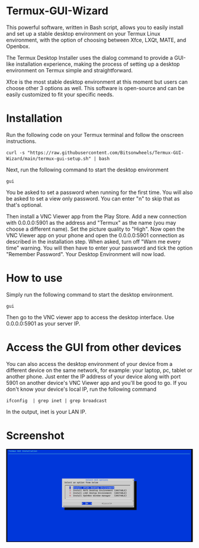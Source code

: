 # Termux-GUI-Wizard #
This powerful software, written in Bash script, allows you to easily install and set up a stable desktop environment on your Termux Linux environment, with the option of choosing between Xfce, LXQt, MATE, and Openbox.

The Termux Desktop Installer uses the dialog command to provide a GUI-like installation experience, making the process of setting up a desktop environment on Termux simple and straightforward. 

Xfce is the most stable desktop environment at this moment but users can choose other 3 options as well. This software is open-source and can be easily customized to fit your specific needs.

# Installation #
Run the following code on your Termux terminal and follow the onscreen instructions.
```
curl -s "https://raw.githubusercontent.com/Bitsonwheels/Termux-GUI-Wizard/main/termux-gui-setup.sh" | bash
```

Next, run the following command to start the desktop environment
```
gui
```
You be asked to set a password when running for the first time. You will also be asked to set a view only password. You can enter "n" to skip that as that's optional.

Then install a VNC Viewer app from the Play Store. Add a new connection with 0.0.0.0:5901 as the address and "Termux" as the name (you may choose a different name). Set the picture quality to "High". Now open the VNC Viewer app on your phone and open the 0.0.0.0:5901 connection as described in the installation step. When asked, turn off "Warn me every time" warning. You will then have to enter your password and tick the option "Remember Password". Your Desktop Environment will now load.

# How to use #
Simply run the following command to start the desktop environment.
```
gui
```
Then go to the VNC viewer app to access the desktop interface. Use 0.0.0.0:5901 as your server IP.

# Access the GUI from other devices #
You can also access the desktop environment of your device from a different device on the same network, for example: your laptop, pc, tablet or another phone. Just enter the IP address  of your device along with port 5901 on another device's VNC Viewer app and you'll be good to go. If you don't know your device's local IP, run the following command
```
ifconfig  | grep inet | grep broadcast
```
In the output, inet is your LAN IP.

# Screenshot #
![Screenshot](https://github.com/Bitsonwheels/Termux-GUI-Wizard/raw/main/Main%20Menu.png)
